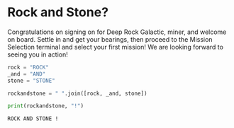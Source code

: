 # Rock and Stone?

Congratulations on signing on for Deep Rock Galactic, miner, and welcome on board. Settle in and get your bearings, then proceed to the Mission Selection terminal and select your first mission! We are looking forward to seeing you in action!

```python
rock = "ROCK"
_and = "AND"
stone = "STONE"

rockandstone = " ".join([rock, _and, stone])

print(rockandstone, "!")
```

```
ROCK AND STONE !
```
